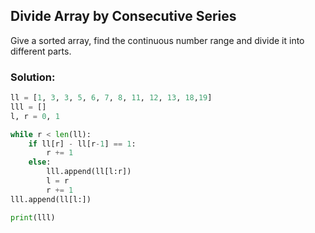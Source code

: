 ## Divide Array by Consecutive Series
Give a sorted array, find the continuous number range and divide it into different parts.

### Solution:
```python
ll = [1, 3, 3, 5, 6, 7, 8, 11, 12, 13, 18,19]
lll = []
l, r = 0, 1

while r < len(ll):
    if ll[r] - ll[r-1] == 1:
        r += 1
    else:
        lll.append(ll[l:r])
        l = r
        r += 1
lll.append(ll[l:])

print(lll)
```
